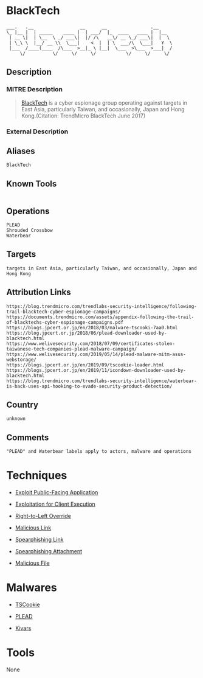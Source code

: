 
# BlackTech

```
___.   .__                 __      __                .__     
\_ |__ |  | _____    ____ |  | ___/  |_  ____   ____ |  |__  
 | __ \|  | \__  \ _/ ___\|  |/ /\   __\/ __ \_/ ___\|  |  \ 
 | \_\ \  |__/ __ \\  \___|    <  |  | \  ___/\  \___|   Y  \
 |___  /____(____  /\___  >__|_ \ |__|  \___  >\___  >___|  /
     \/          \/     \/     \/           \/     \/     \/ 

```

## Description

### MITRE Description

> [BlackTech](https://attack.mitre.org/groups/G0098) is a cyber espionage group operating against targets in East Asia, particularly Taiwan, and occasionally, Japan and Hong Kong.(Citation: TrendMicro BlackTech June 2017)

### External Description

> 

## Aliases

```
BlackTech
```

## Known Tools

```

```

## Operations

```
PLEAD
Shrouded Crossbow
Waterbear
```

## Targets

```
targets in East Asia, particularly Taiwan, and occasionally, Japan and Hong Kong
```

## Attribution Links

```
https://blog.trendmicro.com/trendlabs-security-intelligence/following-trail-blacktech-cyber-espionage-campaigns/
https://documents.trendmicro.com/assets/appendix-following-the-trail-of-blacktechs-cyber-espionage-campaigns.pdf
https://blogs.jpcert.or.jp/en/2018/03/malware-tscooki-7aa0.html
https://blog.jpcert.or.jp/2018/06/plead-downloader-used-by-blacktech.html
https://www.welivesecurity.com/2018/07/09/certificates-stolen-taiwanese-tech-companies-plead-malware-campaign/
https://www.welivesecurity.com/2019/05/14/plead-malware-mitm-asus-webstorage/
https://blogs.jpcert.or.jp/en/2019/09/tscookie-loader.html
https://blogs.jpcert.or.jp/en/2019/11/icondown-downloader-used-by-blacktech.html
https://blog.trendmicro.com/trendlabs-security-intelligence/waterbear-is-back-uses-api-hooking-to-evade-security-product-detection/
```

## Country

```
unknown
```

## Comments

```
"PLEAD" and Waterbear labels apply to actors, malware and operations
```

# Techniques


* [Exploit Public-Facing Application](../techniques/Exploit-Public-Facing-Application.md)

* [Exploitation for Client Execution](../techniques/Exploitation-for-Client-Execution.md)
    
* [Right-to-Left Override](../techniques/Right-to-Left-Override.md)
    
* [Malicious Link](../techniques/Malicious-Link.md)
    
* [Spearphishing Link](../techniques/Spearphishing-Link.md)
    
* [Spearphishing Attachment](../techniques/Spearphishing-Attachment.md)
    
* [Malicious File](../techniques/Malicious-File.md)
    

# Malwares


* [TSCookie](../malwares/TSCookie.md)

* [PLEAD](../malwares/PLEAD.md)
    
* [Kivars](../malwares/Kivars.md)
    

# Tools

None
